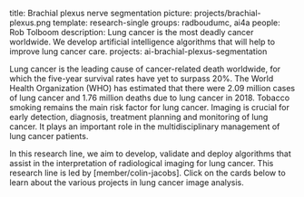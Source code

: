 title: Brachial plexus nerve segmentation
picture: projects/brachial-plexus.png
template: research-single
groups: radboudumc, ai4a
people: Rob Tolboom
description: Lung cancer is the most deadly cancer worldwide. We develop artificial intelligence algorithms that will help to improve lung cancer care.
projects: ai-brachial-plexus-segmentation

Lung cancer is the leading cause of cancer-related death worldwide, for which the five-year survival rates have yet to surpass 20%. The World Health Organization (WHO) has estimated that there were 2.09 million cases of lung cancer and 1.76 million deaths due to lung cancer in 2018. Tobacco smoking remains the main risk factor for lung cancer. Imaging is crucial for early detection, diagnosis, treatment planning and monitoring of lung cancer. It plays an important role in the multidisciplinary management of lung cancer patients.

In this research line, we aim to develop, validate and deploy algorithms that assist in the interpretation of radiological imaging for lung cancer. This research line is led by [member/colin-jacobs]. Click on the cards below to learn about the various projects in lung cancer image analysis.